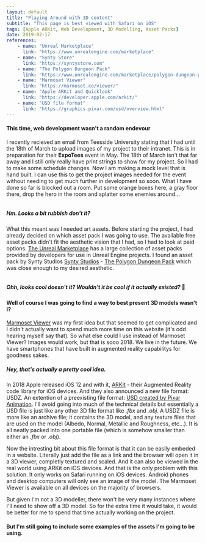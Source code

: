 ```yaml
---
layout: default
title: "Playing Around with 3D content"
subtitle: "This page is best viewed with Safari on iOS"
tags: [Apple ARKit, Web Development, 3D Modelling, Asset Packs]
date: 2019-02-17
references:
    - name: "Unreal Marketplace"
      link: "https://www.unrealengine.com/marketplace"
    - name: "Synty Store"
      link: "https://syntystore.com"
    - name: "The Polygon Dungeon Pack"
      link: "https://www.unrealengine.com/marketplace/polygon-dungeon-pack"
    - name: "Marmoset Viewer"
      link: "https://marmoset.co/viewer/"
    - name: "Apple ARKit and Quicklook"
      link: "https://developer.apple.com/arkit/"
    - name: "USD file format"
      link: "https://graphics.pixar.com/usd/overview.html"
---
```


#### This time, web development wasn't a random endevour

I recently recieved an email from Teesside University stating that I had until the 18th of March to upload images of my project to their intranet. This is in preparation for their **ExpoTees** event in May. The 18th of March isn't that far away and I still only really have print strings to show for my project. So I had to make some schedule changes. Now I am making a mock level that is hand built. I can use this to get the project images needed for the event without needing to get much further in development so soon. What I have done so far is blocked out a room. Put some orange boxes here, a gray floor there, drop the hero in the room and splatter some enemies around...

<div class="blog-media">
<img src="/FinalYearProject/images/models/SceneBlockout.jpg" alt="">
<h5>Hm. Looks a bit rubbish don't it?</h5>
</div>

What this meant was I needed art assets. Before starting the project, I had already decided on which asset pack I was going to use. The available free asset packs didn't fit the aesthetic vision that I had, so I had to look at paid options. [The Unreal Marketplace](https://www.unrealengine.com/marketplace) has a large collection of asset packs provided by developers for use in Unreal Engine projects. I found an asset pack by Synty Studios [Synty Studios](https://syntystore.com") - [The Polygon Dungeon Pack](https://www.unrealengine.com/marketplace/polygon-dungeon-pack) which was close enough to my desired aesthetic.

<div class="blog-media">
<img src="/FinalYearProject/images/models/SceneArted.jpg" alt="">
<h5>Ohh, looks cool doesn't it? Wouldn't it be cool if it actually existed? <span style="font-style: normal;">🤔</span></h5>
</div>

#### Well of course I was going to find a way to best present 3D models wasn't I?

[Marmoset Viewer](https://marmoset.co/viewer/) was my first idea but that seemed to get complicated and I didn't actually want to spend much more time on this website (it's odd hearing myself say that). So what else could I use instead of Marmoset Viewer? Images would work, but that is sooo 2018. We live in the future. We have smartphones that have built in augmented reality capabilitys for goodness sakes. 

##### Hey, that's actually a pretty cool idea.

In 2018 Apple released iOS 12 and with it, [ARKit](https://developer.apple.com/arkit/) - their Augmented Reality code library for iOS devices. And they also announced a new file format: USDZ. An extention of a preexisting file format: [USD created by Pixar Animation](https://graphics.pixar.com/usd/overview.html). I'll avoid going into much of the technical details but essentially a USD file is just like any other 3D file format like *.fbx* and *.obj*. A USDZ file is more like an archive file; it contains the 3D model, and any texture files that are used on the model (Albedo, Normal, Metallic and Roughness, etc...). It is all neatly packed into one portable file (which is somehow smaller than either an *.fbx* or *.obj*).

Now the intresting bit about this file format is that it can be easily embeded in a website. Literally just add the file as a link and the browser will open it in a 3D viewer, completly textured and scaled. And it can also be viewed in the real world using ARKit on iOS devices. And that is the only problem with this solution. It only works on Safari running on iOS devices. Android phones and desktop computers will only see an image of the model. The Marmoset Viewer is available on all devices on the majority of browsers. 

But given I'm not a 3D modeller, there won't be very many instances where I'll need to show off a 3D model. So for the extra time it would take, it would be better for me to spend that time actually working on the project.

#### But I'm still going to include some examples of the assets I'm going to be using.

<div class="blog-media">
<a rel="ar" href="/FinalYearProject/models/scene.usdz">
<img src="/FinalYearProject/images/models/scene.png" alt="">
</a>
</div>